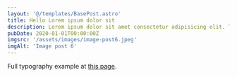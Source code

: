 ```yaml
---
layout: '@/templates/BasePost.astro'
title: Hello Lorem ipsum dolor sit
description: Lorem ipsum dolor sit amet consectetur adipisicing elit. Tenetur vero esse non molestias eos excepturi.
pubDate: 2020-01-01T00:00:00Z
imgsrc: '/assets/images/image-post6.jpeg'
imgAlt: 'Image post 6'
---
```


Full typography example at [this page](./sixth-post).
